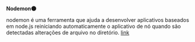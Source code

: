 __Nodemon🌑__

nodemon é uma ferramenta que ajuda a desenvolver aplicativos baseados em node.js reiniciando automaticamente o aplicativo de nó quando são detectadas alterações de arquivo no diretório. [link](https://www.npmjs.com/package/nodemon)